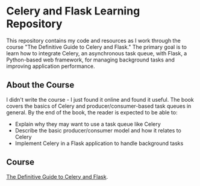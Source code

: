 # Celery and Flask Learning Repository

This repository contains my code and resources as I work through the course "The Definitive Guide to Celery and Flask." The primary goal is to learn how to integrate Celery, an asynchronous task queue, with Flask, a Python-based web framework, for managing background tasks and improving application performance.

## About the Course

I didn't write the course - I just found it online and found it useful. The book covers the basics of Celery and producer/consumer-based task queues in general. By the end of the book, the reader is expected to be able to:

- Explain why they may want to use a task queue like Celery
- Describe the basic producer/consumer model and how it relates to Celery
- Implement Celery in a Flask application to handle background tasks

## Course

[The Definitive Guide to Celery and Flask](https://testdriven.io/courses/flask-celery/intro/).
